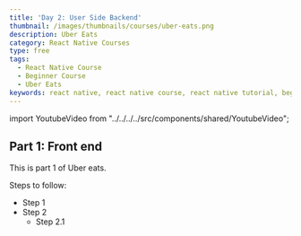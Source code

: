 ```yaml
---
title: 'Day 2: User Side Backend'
thumbnail: /images/thumbnails/courses/uber-eats.png
description: Uber Eats
category: React Native Courses
type: free
tags:
  - React Native Course
  - Beginner Course
  - Uber Eats
keywords: react native, react native course, react native tutorial, beginner react native course, beginner react native tutorial, tesla clone, project based tutorial, project based course
---
```


import YoutubeVideo from "../../../../src/components/shared/YoutubeVideo";

## Part 1: Front end

This is part 1 of Uber eats.

Steps to follow:

- Step 1
- Step 2
  - Step 2.1

<YoutubeVideo id="ZPNHWlMk6_E" />
